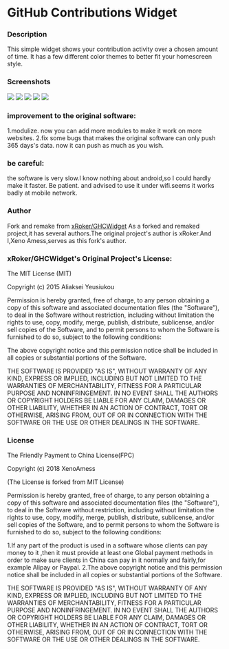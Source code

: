 GitHub Contributions Widget
==========

### Description
This simple widget shows your contribution activity over a chosen amount of time. It has a few different color themes to better fit your homescreen style.

<!--
  <a href="https://play.google.com/store/apps/details?id=com.xenoamess.partaker">
    <img alt="Get it on Google Play"
         src="https://developer.android.com/images/brand/en_generic_rgb_wo_60.png" />
  </a>
-->

### Screenshots

<div id="pics" style=display:inline>
  <img src="https://raw.githubusercontent.com/XenoAmess/Partaker/master/pic/Screenshot_2018-03-12-01-18-42.png">
  <img src="https://raw.githubusercontent.com/XenoAmess/Partaker/master/pic/Screenshot_2018-03-12-01-18-29.png">
  <img src="https://raw.githubusercontent.com/XenoAmess/Partaker/master/pic/Screenshot_2018-03-12-01-18-07.png">
  <img src="https://raw.githubusercontent.com/XenoAmess/Partaker/master/pic/Screenshot_2018-03-12-01-20-29.png">
  <img src="https://raw.githubusercontent.com/XenoAmess/Partaker/master/pic/Screenshot_2018-03-13-20-52-08.png">
</div>

### improvement to the original software:

1.modulize.
now you can add more modules to make it work on more websites.
2.fix some bugs that makes the original software can only push 365 days's data.
now it can push as much as you wish.

### be careful:

the software is very slow.I know nothing about android,so I could hardly make it faster.
Be patient.
and advised to use it under wifi.seems it works badly at mobile network.

### Author
Fork and remake from <a href="https://github.com/xRoker/GHCWidget" target="_blank">xRoker/GHCWidget</a>
As a forked and remaked project,it has several authors.The original project's author is xRoker.And I,Xeno Amess,serves as this fork's author.


### xRoker/GHCWidget's Original Project's License:

The MIT License (MIT)

Copyright (c) 2015 Aliaksei Yeusiukou

Permission is hereby granted, free of charge, to any person obtaining a copy
of this software and associated documentation files (the "Software"), to deal
in the Software without restriction, including without limitation the rights
to use, copy, modify, merge, publish, distribute, sublicense, and/or sell
copies of the Software, and to permit persons to whom the Software is
furnished to do so, subject to the following conditions:

The above copyright notice and this permission notice shall be included in all
copies or substantial portions of the Software.

THE SOFTWARE IS PROVIDED "AS IS", WITHOUT WARRANTY OF ANY KIND, EXPRESS OR
IMPLIED, INCLUDING BUT NOT LIMITED TO THE WARRANTIES OF MERCHANTABILITY,
FITNESS FOR A PARTICULAR PURPOSE AND NONINFRINGEMENT. IN NO EVENT SHALL THE
AUTHORS OR COPYRIGHT HOLDERS BE LIABLE FOR ANY CLAIM, DAMAGES OR OTHER
LIABILITY, WHETHER IN AN ACTION OF CONTRACT, TORT OR OTHERWISE, ARISING FROM,
OUT OF OR IN CONNECTION WITH THE SOFTWARE OR THE USE OR OTHER DEALINGS IN THE
SOFTWARE.


### License

The Friendly Payment to China License(FPC)

Copyright (c) 2018 XenoAmess

(The License is forked from MIT License)

Permission is hereby granted, free of charge, to any person obtaining a copy
of this software and associated documentation files (the "Software"), to deal
in the Software without restriction, including without limitation the rights
to use, copy, modify, merge, publish, distribute, sublicense, and/or sell
copies of the Software, and to permit persons to whom the Software is
furnished to do so, subject to the following conditions:

1.If any part of the product is used in a software whose clients can pay money to it ,then it must provide at least one Global payment methods in order to make sure clients in China can pay in it normally and fairly,for example Alipay or Paypal.
2.The above copyright notice and this permission notice shall be included in all
copies or substantial portions of the Software.

THE SOFTWARE IS PROVIDED "AS IS", WITHOUT WARRANTY OF ANY KIND, EXPRESS OR
IMPLIED, INCLUDING BUT NOT LIMITED TO THE WARRANTIES OF MERCHANTABILITY,
FITNESS FOR A PARTICULAR PURPOSE AND NONINFRINGEMENT. IN NO EVENT SHALL THE
AUTHORS OR COPYRIGHT HOLDERS BE LIABLE FOR ANY CLAIM, DAMAGES OR OTHER
LIABILITY, WHETHER IN AN ACTION OF CONTRACT, TORT OR OTHERWISE, ARISING FROM,
OUT OF OR IN CONNECTION WITH THE SOFTWARE OR THE USE OR OTHER DEALINGS IN THE
SOFTWARE.

